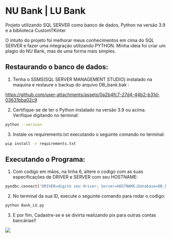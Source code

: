 # NU Bank | LU Bank
Projeto utilizando SQL SERVER como banco de dados, Python na versão 3.9 e a biblioteca CustomTKinter

O intuito do projeto foi melhorar meus conhecimentos em cima do SQL SERVER e fazer uma integração utilizando PYTHON. Minha ideia foi criar um plagio do NU Bank, mas de uma forma mais simples. 

## Restaurando o banco de dados:

1. Tenha o SSMS(SQL SERVER MANAGEMENT STUDIO) instalado na maquina e restaure o backup do arquivo DB_bank.bak :

https://github.com/user-attachments/assets/0a2b4fc7-27d4-44b2-b31d-03631bba02c9

2. Certifique-se de ter o Python instalado na versão 3.9 ou acima. Verifique digitando no terminal:

```bash
python --version
```
3. Instale os requirements.txt executando o seguinte comando no terminal:

```bash
pip install -r requirements.txt
```


## Executando o Programa:

1. Com codigo em mãos, na linha 6, altere o codigo com as suas especificações de DRIVER e SERVER com seu HOSTNAME:
```bash
pyodbc.connect('DRIVER=digite seu driver; Server=HOSTNAME;Database=DB_bank;Trusted_Connection=yes;TrustServerCertificate=yes;')
```
2. No terminal da sua ID, execute o seguinte comando para rodar o codigo:
```bash
python Bank_LU.py 
```
3. E por fim, Cadastre-se e se divirta realizando pix para outras contas bancárias!!

<img src="https://media.tenor.com/1MfQk9vFF7MAAAAM/anime-bye-bye-maki.gif">
